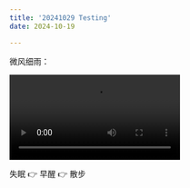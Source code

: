 ```yaml
---
title: '20241029 Testing'
date: 2024-10-19

---
```


微风细雨：

<!-- ![SCR-20241019-ojoz.jpeg](https://img.imotao.com/i/2024/10/19/67136d0e3126a.jpeg) -->

<video controls>
  <source src="/videos/20241019.MOV" type="video/mp4">
  
</video>

<!-- ![](public/videos/20241019.MOV) -->

失眠 👉 早醒 👉 散步
